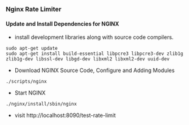 ### Nginx Rate Limiter

#### Update and Install Dependencies for NGINX

- install development libraries along with source code compilers.
```shell
sudo apt-get update 
sudo apt-get install build-essential libpcre3 libpcre3-dev zlib1g zlib1g-dev libssl-dev libgd-dev libxml2 libxml2-dev uuid-dev
```

- Download NGINX Source Code, Configure and Adding Modules
```shell
./scripts/nginx
```

- Start NGINX
```shell
./nginx/install/sbin/nginx
```

- visit http://localhost:8090/test-rate-limit